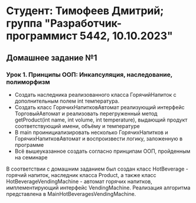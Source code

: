 # Студент: Тимофеев Дмитрий; группа "Разработчик-программист 5442, 10.10.2023"

## Домашнее задание №1
### Урок 1. Принципы ООП: Инкапсуляция, наследование, полиморфизм
* Создать наследника реализованного класса ГорячийНапиток с дополнительным полем int температура.
* Создать класс ГорячихНапитковАвтомат реализующий интерфейс ТорговыйАвтомат и реализовать перегруженный метод getProduct(int name, int volume, int temperature), выдающий продукт соответствующий имени, объёму и температуре
* В main проинициализировать несколько ГорячихНапитков и ГорячихНапитковАвтомат и воспроизвести логику, заложенную в программе
* Всё вышеуказанное создать согласно принципам ООП, пройденным на семинаре

В соответствии с домашним заданием был создан класс HotBeverage - горячий напиток, наследник класса Product, а также класс HotBeverageVendingMachine - автомат горячих напитков, имплементирующий
интерфейс VendingMachine. Реализация алгоритма представлена в MainHotBeveragesVendingMachine.